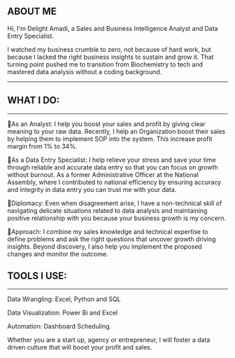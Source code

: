 ## ABOUT ME
Hi,
I'm Delight Amadi, a Sales and Business Intelligence Analyst and Data Entry Specialist.

I watched my business crumble to zero, not because of hard work, but because I  lacked the right business insights to sustain and grow it. That turning point pushed me to transition from Biochemistry to tech and mastered data analysis without a coding background.

----
## WHAT I DO:
----
📌As an Analyst: 
I help you boost your sales and profit by giving clear meaning to your raw data. Recently, I help an Organization boost their sales by helping them to implement SOP into the system. This increase profit margin from 1% to 34%.

📌As a Data Entry Specialist:
I help relieve your stress and save your time through reliable and accurate data entry so that you can focus on growth without burnout. As a former Administrative Officer at the National Assembly, where I contributed to national efficiency by ensuring accuracy and integrity in data entry you can trust me with your data.

📌Diplomacy:
Even when disagreement arise, I have a non-technical skill of navigating delicate situations related to data analysis and maintaining positive relationship with you because your business growth is my concern.

📌Approach:
I combine my sales knowledge and technical expertise to define problems and ask the right questions that uncover growth driving insights. Beyond discovery, I also help you implement the proposed changes and monitor the outcome.

## TOOLS I USE:
----
Data Wrangling: Excel, Python and SQL

Data Visualization: Power Bi and Excel

Automation: Dashboard Scheduling.


Whether you are a start up, agency or entrepreneur, I will foster a data driven culture that will boost your profit and sales.

